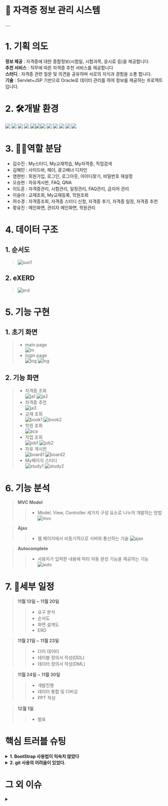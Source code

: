 # :office: 자격증 정보 관리 시스템
....
# 1. 기획 의도
**정보 제공** : 자격증에 대한 종합정보(시험일, 시험과목, 응시료 등)을 제공합니다.<br>
**추천 서비스** : 직무에 따른 자격증 추천 서비스를 제공합니다<br>
**스터디** : 자격증 관련 질문 및 의견을 공유하며 서로의 지식과 경험을 소통 합니다.<br>
**기술** : Servlet+JSP 기반으로 Oracle로 데이터 관리를 하여 정보를 제공하는 프로젝트 입니다.

# 2. 🛠개발 환경
 
<img src="https://img.shields.io/badge/Oracle-F80000?style=for-the-badge&logo=oracle&logoColor=white"> <img src="https://img.shields.io/badge/OracleDeveloper-007396?style=for-the-badge&logo=devlop&logoColor=white"> <img src="https://img.shields.io/badge/eXERD-C28F2C?style=for-the-badge&logo=exerd&logoColor=white"> <img src="https://img.shields.io/badge/window-0078D4?style=for-the-badge&logo=windows&logoColor=white"> <img src="https://img.shields.io/badge/mac-000000?style=for-the-badge&logo=macos&logoColor=white"><img src="https://img.shields.io/badge/java-007396?style=for-the-badge&logo=java&logoColor=white"><img src="https://img.shields.io/badge/Eclipse-2C2255?style=for-the-badge&logo=eclipseide&logoColor=white">
<img src="https://img.shields.io/badge/Tomcat-333333?style=for-the-badge&logo=apachetomcat&logoColor=white">
<img src="https://img.shields.io/badge/HTML-1572B6?style=for-the-badge&logo=html5&logoColor=white">
<img src="https://img.shields.io/badge/CSS-E34F26?style=for-the-badge&logo=css3&logoColor=white">
<img src="https://img.shields.io/badge/JS-F7DF1E?style=for-the-badge&logo=javascript&logoColor=white">
<img src="https://img.shields.io/badge/jQuery-0769AD?style=for-the-badge&logo=jquery&logoColor=white">

# 3. 👯‍♂️역할 분담
- 김수진 : My스터디, My교재학습, My자격증, 직업검색<br>
- 김혜민 : 사이드바, 헤더, 광고배너 디자인<br>
- 염현빈 : 회원가입, 로그인, 로그아웃, 아이디찾기, 비밀번호 재설정<br>
- 오승현 : 자유게시판, FAQ, QNA <br>
- 이도훈 : 자격증관리, 시험관리, 일정관리, FAQ관리, 금지어 관리<br>
- 이슬아 : 교재조회, My교재등록, 학원조회<br>
- 허수경 : 자격증조회, 자격증 스터디 신청, 자격증 후기, 자격증 일정, 자격증 추천<br>
- 황유진 : 메인화면, 관리자 메인화면, 학원관리<br>

# 4. 데이터 구조
## 1. 순서도
> ![sun1](./images/sun.png)

## 2. eXERD
> ![erd](./images/erd1.png)

# 5. 기능 구현
## 1. 초기 화면
> - main page <br>
> ![m](./images/main.png)
> - login page <br>
> ![log](./images/log.png)
> ![log](./images/join.png)

## 2. 기능 화면
> - 자격증 조회<br>
> ![ja1](./images/ja1.png)
> ![ja2](./images/ja2.png)
> - 자격증 추천<br>
> ![ja3](./images/ja3.png)
> - 교재 조회<br>
> ![book1](./images/book1.png)
> ![book2](./images/book2.png)
> - 학원 조회<br>
> ![aca](./images/aca1.png)
> - 직업 조회<br>
> ![job1](./images/job11.png)
> ![job2](./images/job22.png)
> - 자유 게시판 <br>
> ![board1](./images/board1.png)
> ![board2](./images/board2.png)
> - My페이지 스터디 <br>
> ![study1](./images/study11.png)
> ![study2](./images/study22.png)

# 6. 기능 분석
> <strong>MVC Model</strong><br>
>> - Model, View, Controller 세가지 구성 요소로 나누어 개발하는 방법
>> ![mvc](./images/mvc.png)

> <strong>Ajax</strong><br>
>> - 웹 페이지에서 비동기적으로 서버와 통신하는 기술
>> ![ajax](./images/ajax.png)

> <strong>Autocomplete</strong><br>
>> - 사용자가 입력한 내용에 따라 자동 완성 기능을 제공하는 기능
>> ![auto](./images/auto.png)

# 7. 📜세부 일정
> <strong>11월 13일 ~ 11월 20일</strong><br>
>> - 요구 분석
>> - 순서도
>> - 화면 설계도
>> - ERD<br>

> <strong>11월 21일 ~ 11월 23일</strong><br>
>> - 더미 데이터 
>> - 테이블 정의서 작성(DDL)
>> - 데이터 정의서 작성(DML)<br>

> <strong>11월 24일 ~ 11월 30일</strong><br>
>> - 개발진행
>> - 데이터 통합 및 디버깅
>> - PPT 작성<br>

> <strong>12월 1일</strong><br>
>> - 발표 <br>
  
  # 핵심 트러블 슈팅
<details>
<summary> <strong>1. BootStrap 사용법이 익숙치 않았다</strong> </summary>
  - 부트스트랩으로 짜여있는 템플릿을 사용했는데 익숙하지 않아 사용하고 가공 하는데 어려움이 있었다.<br>클래스명칭으로 css처리를 할 수 있고 다양한 템플릿을 제공하여 쉽고 빠르게 view를 만들 수 있었다.<br><br>
</details>
<details>
<summary> <strong>2. git 사용의 어려움이 있었다.</strong> </summary>
  - 개인 브랜치 생성 후 main에 merge하는 방식으로 진행 했는데 servlet Controller의 명칭이 겹치는 부분이있어 일일이 확인 후 merge를 진행 했다.<br><br>
</details>

# 그 외 이슈
<details>
<summary><strong>
  </strong> </summary>
 <br>
</details>
  
  

  
